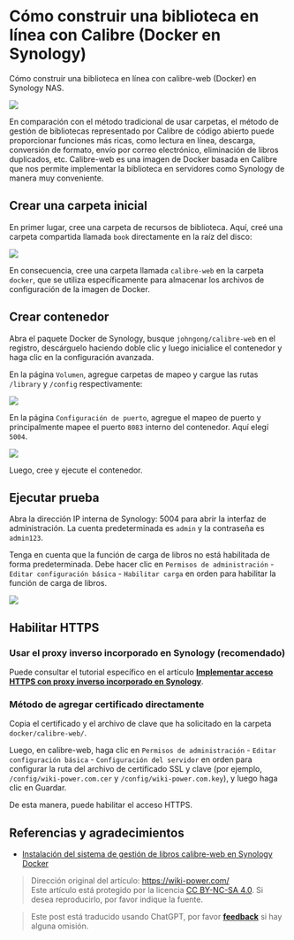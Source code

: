 # Cómo construir una biblioteca en línea con Calibre (Docker en Synology)

Cómo construir una biblioteca en línea con calibre-web (Docker) en Synology NAS.

![](https://wiki-media-1253965369.cos.ap-guangzhou.myqcloud.com/img/20210429125418.png)

En comparación con el método tradicional de usar carpetas, el método de gestión de bibliotecas representado por Calibre de código abierto puede proporcionar funciones más ricas, como lectura en línea, descarga, conversión de formato, envío por correo electrónico, eliminación de libros duplicados, etc. Calibre-web es una imagen de Docker basada en Calibre que nos permite implementar la biblioteca en servidores como Synology de manera muy conveniente.

## Crear una carpeta inicial

En primer lugar, cree una carpeta de recursos de biblioteca. Aquí, creé una carpeta compartida llamada `book` directamente en la raíz del disco:

![](https://wiki-media-1253965369.cos.ap-guangzhou.myqcloud.com/img/20210429214028.png)

En consecuencia, cree una carpeta llamada `calibre-web` en la carpeta `docker`, que se utiliza específicamente para almacenar los archivos de configuración de la imagen de Docker.

## Crear contenedor

Abra el paquete Docker de Synology, busque `johngong/calibre-web` en el registro, descárguelo haciendo doble clic y luego inicialice el contenedor y haga clic en la configuración avanzada.

En la página `Volumen`, agregue carpetas de mapeo y cargue las rutas `/library` y `/config` respectivamente:

![](https://wiki-media-1253965369.cos.ap-guangzhou.myqcloud.com/img/20210429214908.png)

En la página `Configuración de puerto`, agregue el mapeo de puerto y principalmente mapee el puerto `8083` interno del contenedor. Aquí elegí `5004`.

![](https://wiki-media-1253965369.cos.ap-guangzhou.myqcloud.com/img/20210429215121.png)

Luego, cree y ejecute el contenedor.

## Ejecutar prueba

Abra la dirección IP interna de Synology: 5004 para abrir la interfaz de administración. La cuenta predeterminada es `admin` y la contraseña es `admin123`.

Tenga en cuenta que la función de carga de libros no está habilitada de forma predeterminada. Debe hacer clic en `Permisos de administración` - `Editar configuración básica` - `Habilitar carga` en orden para habilitar la función de carga de libros.

![](https://wiki-media-1253965369.cos.ap-guangzhou.myqcloud.com/img/20210429215628.png)

## Habilitar HTTPS

### Usar el proxy inverso incorporado en Synology (recomendado)

Puede consultar el tutorial específico en el artículo [**Implementar acceso HTTPS con proxy inverso incorporado en Synology**](https://wiki-power.com/es/%E7%94%A8%E7%BE%A4%E6%99%96%E8%87%AA%E5%B8%A6%E5%8F%8D%E5%90%91%E4%BB%A3%E7%90%86%E5%AE%9E%E7%8E%B0HTTPS%E8%AE%BF%E9%97%AE).

### Método de agregar certificado directamente

Copia el certificado y el archivo de clave que ha solicitado en la carpeta `docker/calibre-web/`.

Luego, en calibre-web, haga clic en `Permisos de administración` - `Editar configuración básica` - `Configuración del servidor` en orden para configurar la ruta del archivo de certificado SSL y clave (por ejemplo, `/config/wiki-power.com.cer` y `/config/wiki-power.com.key`), y luego haga clic en Guardar.

De esta manera, puede habilitar el acceso HTTPS.

## Referencias y agradecimientos

- [Instalación del sistema de gestión de libros calibre-web en Synology Docker](https://www.chrno.cn/index.php/docker/15.html)

> Dirección original del artículo: <https://wiki-power.com/>  
> Este artículo está protegido por la licencia [CC BY-NC-SA 4.0](https://creativecommons.org/licenses/by/4.0/deed.zh). Si desea reproducirlo, por favor indique la fuente.

> Este post está traducido usando ChatGPT, por favor [**feedback**](https://github.com/linyuxuanlin/Wiki_MkDocs/issues/new) si hay alguna omisión.
